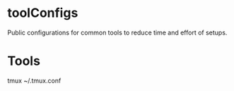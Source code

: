 # toolConfigs

Public configurations for common tools to reduce time and effort of setups.

# Tools

tmux  ~/.tmux.conf
